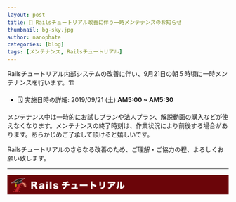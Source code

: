 ```yaml
---
layout: post
title: 🚧️ Railsチュートリアル改善に伴う一時メンテナンスのお知らせ
thumbnail: bg-sky.jpg
author: nanophate
categories: [blog]
tags: [メンテナンス, Railsチュートリアル]
---
```


Railsチュートリアル内部システムの改善に伴い、9月21日の朝５時頃に一時メンテナンスを行います。🏗

- 🗓  実施日時の詳細: 2019/09/21 (土) **AM5:00 ~ AM5:30**

メンテナンス中は一時的にお試しプランや法人プラン、解説動画の購入などが使えなくなります。メンテナンスの終了時刻は、作業状況により前後する場合があります。あらかじめご了承して頂けると嬉しいです。

Railsチュートリアルのさらなる改善のため、ご理解・ご協力の程、よろしくお願い致します。

-----

[![YassLab Inc.](/img/header-railstutorial.png)](https://railstutorial.jp)
